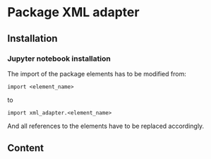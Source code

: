 # Package XML adapter

## Installation

### Jupyter notebook installation
The import of the package elements has to be modified from:
```
import <element_name>
```
to
```
import xml_adapter.<element_name>
```
And all references to the elements have to be replaced accordingly.

## Content
